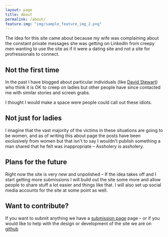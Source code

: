 ```yaml
---
layout: page
title: About
permalink: /about/
feature-img: "img/sample_feature_img_2.png"
---
```


The idea for this site came about because my wife was complaining about the constant private messages she was getting on LinkedIn from creepy men wanting to use the site as if it were a dating site and not a site for profressionals to connect.

## Not the first time
In the past I have blogged about particular individuals (like [David Stewart](http://tosbourn.com/david-stewart-marketing-digital-solutions-thinks-ok-creep-females-linkedin/)) who think it is OK to creep on ladies but
other people have since contacted me with similar stories and screen grabs.

I thought I would make a space were people could call out these idiots.

## Not just for ladies
I imagine that the vast majority of the victims in these situations are going to be women, and as of writing this about page the posts have been exclusively from women but that isn't to say I wouldn't publish something 
a man shared that he felt was inappropriate – Assholery is assholery.

## Plans for the future

Right now the site is very new and unpolished – If the idea takes off and I start getting more submissions I will build out the site some more and allow people to share stuff a lot easier and things like that. I will also 
set up social media accounts for the site at some point as well.

## Want to contribute?

If you want to submit anything we have a [submission page](/submit/) page – or if you would like to help with the design or development of the site we are on [github](https://github.com/tosbourn/creepedin)
